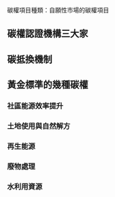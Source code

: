 碳權項目種類：自願性市場的碳權項目

## 碳權認證機構三大家


## 碳抵換機制



## 黃金標準的幾種碳權

### 社區能源效率提升


### 土地使用與自然解方


### 再生能源


### 廢物處理

### 水利用資源




